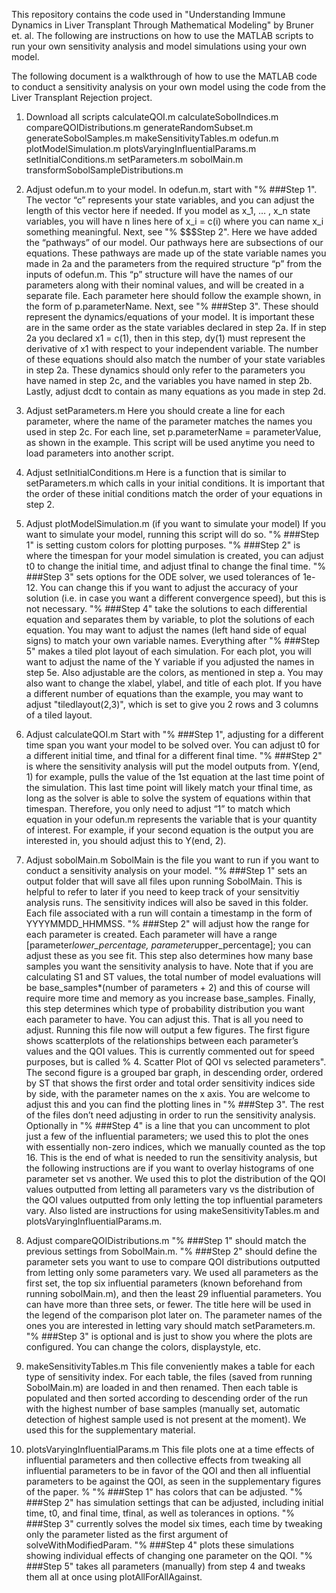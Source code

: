This repository contains the code used in "Understanding Immune Dynamics in Liver Transplant Through Mathematical Modeling" by Bruner et. al. The following are instructions on how to use the MATLAB scripts to run your own sensitivity analysis and model simulations using your own model.

The following document is a walkthrough of how to use the MATLAB code to conduct a sensitivity analysis on your own model using the code from the Liver Transplant Rejection project.

1. Download all scripts
calculateQOI.m
calculateSobolIndices.m
compareQOIDistributions.m
generateRandomSubset.m
generateSobolSamples.m
makeSensitivityTables.m
odefun.m
plotModelSimulation.m
plotsVaryingInfluentialParams.m
setInitialConditions.m
setParameters.m
sobolMain.m
transformSobolSampleDistributions.m

2. Adjust odefun.m to your model.
In odefun.m, start with "% ###Step 1". The vector “c” represents your state variables, and you can adjust the length of this vector here if needed. If you model as x_1, … , x_n state variables, you will have n lines here of x_i = c(i) where you can name x_i something meaningful.
Next, see "% $$$Step 2". Here we have added the “pathways” of our model. Our pathways here are subsections of our equations. These pathways are made up of the state variable names you made in 2a and the parameters from the required structure “p” from the inputs of odefun.m. This “p” structure will have the names of our parameters along with their nominal values, and will be created in a separate file. Each parameter here should follow the example shown, in the form of p.parameterName.
Next, see "% ###Step 3". These should represent the dynamics/equations of your model. It is important these are in the same order as the state variables declared in step 2a. If in step 2a you declared x1 = c(1), then in this step, dy(1) must represent the derivative of x1 with respect to your independent variable. The number of these equations should also match the number of your state variables in step 2a. These dynamics should only refer to the parameters you have named in step 2c, and the variables you have named in step 2b. 
Lastly, adjust dcdt to contain as many equations as you made in step 2d.

3. Adjust setParameters.m
Here you should create a line for each parameter, where the name of the parameter matches the names you used in step 2c. For each line, set p.parameterName = parameterValue, as shown in the example.
This script will be used anytime you need to load parameters into another script.

4. Adjust setInitialConditions.m
Here is a function that is similar to setParameters.m which calls in your initial conditions. It is important that the order of these initial conditions match the order of your equations in step 2.

5. Adjust plotModelSimulation.m (if you want to simulate your model)
If you want to simulate your model, running this script will do so. "% ###Step 1" is setting custom colors for plotting purposes.
"% ###Step 2" is where the timespan for your model simulation is created, you can adjust t0 to change the initial time, and adjust tfinal to change the final time.
"% ###Step 3" sets options for the ODE solver, we used tolerances of 1e-12. You can change this if you want to adjust the accuracy of your solution (i.e. in case you want a different convergence speed), but this is not necessary.
"% ###Step 4" take the solutions to each differential equation and separates them by variable, to plot the solutions of each equation. You may want to adjust the names (left hand side of equal signs) to match your own variable names.
Everything after "% ###Step 5" makes a tiled plot layout of each simulation. For each plot, you will want to adjust the name of the Y variable if you adjusted the names in step 5e. Also adjustable are the colors, as mentioned in step a. You may also want to change the xlabel, ylabel, and title of each plot. If you have a different number of equations than the example, you may want to adjust "tiledlayout(2,3)", which is set to give you 2 rows and 3 columns of a tiled layout.

6. Adjust calculateQOI.m
Start with "% ###Step 1", adjusting for a different time span you want your model to be solved over. You can adjust t0 for a different initial time, and tfinal for a different final time.
"% ###Step 2" is where the sensitivity analysis will put the model outputs from. Y(end, 1) for example, pulls the value of the 1st equation at the last time point of the simulation. This last time point will likely match your tfinal time, as long as the solver is able to solve the system of equations within that timespan. Therefore, you only need to adjust “1” to match which equation in your odefun.m represents the variable that is your quantity of interest. For example, if your second equation is the output you are interested in, you should adjust this to Y(end, 2).

7. Adjust sobolMain.m
SobolMain is the file you want to run if you want to conduct a sensitivity analysis on your model. 
"% ###Step 1" sets an output folder that will save all files upon running SobolMain. This is helpful to refer to later if you need to keep track of your sensitvitiy analysis runs. The sensitivity indices will also be saved in this folder. Each file associated with a run will contain a timestamp in the form of YYYYMMDD_HHMMSS.
"% ###Step 2" will adjust how the range for each parameter is created. Each parameter will have a range [parameter*lower_percentage, parameter*upper_percentage]; you can adjust these as you see fit.
This step also determines how many base samples you want the sensitivity analysis to have. Note that if you are calculating S1 and ST values, the total number of model evaluations will be base_samples*(number of parameters + 2) and this of course will require more time and memory as you increase base_samples.
Finally, this step determines which type of probability distribution you want each parameter to have. You can adjust this.
That is all you need to adjust. Running this file now will output a few figures. The first figure shows scatterplots of the relationships between each parameter’s values and the QOI values. This is currently commented out for speed purposes, but is called 
% 4. Scatter Plot of QOI vs selected parameters". The second figure is a grouped bar graph, in descending order, ordered by ST that shows the first order and total order sensitivity indices side by side, with the parameter names on the x axis. You are welcome to adjust this and you can find the plotting lines in "% ###Step 3".
The rest of the files don’t need adjusting in order to run the sensitivity analysis. Optionally in "% ###Step 4" is a line that you can uncomment to plot just a few of the influential parameters; we used this to plot the ones with essentially non-zero indices, which we manually counted as the top 16. This is the end of what is needed to run the sensitivity analysis, but the following instructions are if you want to overlay histograms of one parameter set vs another. We used this to plot the distribution of the QOI values outputted from letting all parameters vary vs the distribution of the QOI values outputted from only letting the top influential parameters vary. Also listed are instructions for using makeSensitivityTables.m and plotsVaryingInfluentialParams.m.

9. Adjust compareQOIDistributions.m
"% ###Step 1" should match the previous settings from SobolMain.m.
"% ###Step 2" should define the parameter sets you want to use to compare QOI distributions outputted from letting only some parameters vary. We used all parameters as the first set, the top six influential parameters (known beforehand from running sobolMain.m), and then the least 29 influential parameters. You can have more than three sets, or fewer. The title here will be used in the legend of the comparison plot later on. The parameter names of the ones you are interested in letting vary should match setParameters.m. "% ###Step 3" is optional and is just to show you where the plots are configured. You can change the colors, displaystyle, etc.

10. makeSensitivityTables.m
This file conveniently makes a table for each type of sensitivity index. For each table, the files (saved from running SobolMain.m) are loaded in and then renamed. Then each table is populated and then sorted according to descending order of the run with the highest number of base samples (manually set, automatic detection of highest sample used is not present at the moment). We used this for the supplementary material.

11. plotsVaryingInfluentialParams.m
This file plots one at a time effects of influential parameters and then collective effects from tweaking all influential parameters to be in favor of the QOI and then all influential parameters to be against the QOI, as seen in the supplementary figures of the paper. % "% ###Step 1" has colors that can be adjusted. "% ###Step 2" has simulation settings that can be adjusted, including initial time, t0, and final time, tfinal, as well as tolerances in options. "% ###Step 3" currently solves the model six times, each time by tweaking only the parameter listed as the first argument of solveWithModifiedParam. "% ###Step 4" plots these simulations showing individual effects of changing one parameter on the QOI. "% ###Step 5" takes all parameters (manually) from step 4 and tweaks them all at once using plotAllForAllAgainst.
